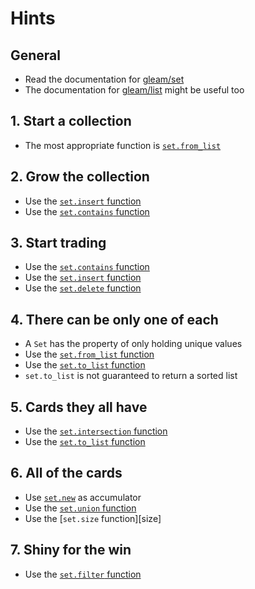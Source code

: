 # Hints

## General

- Read the documentation for [gleam/set][set]
- The documentation for [gleam/list][list] might be useful too

## 1. Start a collection

- The most appropriate function is [`set.from_list`][from_list]

## 2. Grow the collection

- Use the [`set.insert` function][insert]
- Use the [`set.contains` function][contains]

## 3. Start trading

- Use the [`set.contains` function][contains]
- Use the [`set.insert` function][insert]
- Use the [`set.delete` function][delete]

## 4. There can be only one of each

- A `Set` has the property of only holding unique values
- Use the [`set.from_list` function][from_list]
- Use the [`set.to_list` function][to_list]
- `set.to_list` is not guaranteed to return a sorted list

## 5. Cards they all have

- Use the [`set.intersection` function][intersection]
- Use the [`set.to_list` function][to_list]

## 6. All of the cards

- Use [`set.new`][new] as accumulator
- Use the [`set.union` function][union]
- Use the [`set.size` function][size]

## 7. Shiny for the win

- Use the [`set.filter` function][filter]


[set]: https://hexdocs.pm/gleam_stdlib/gleam/set.html
[list]: https://hexdocs.pm/gleam_stdlib/gleam/list.html
[from_list]: https://hexdocs.pm/gleam_stdlib/gleam/set.html#from_list
[insert]: https://hexdocs.pm/gleam_stdlib/gleam/set.html#insert
[contains]: https://hexdocs.pm/gleam_stdlib/gleam/set.html#contains
[delete]: https://hexdocs.pm/gleam_stdlib/gleam/set.html#delete
[to_list]: https://hexdocs.pm/gleam_stdlib/gleam/set.html#to_list
[filter]: https://hexdocs.pm/gleam_stdlib/gleam/set.html#filter
[new]: https://hexdocs.pm/gleam_stdlib/gleam/set.html#new
[union]: https://hexdocs.pm/gleam_stdlib/gleam/set.html#union
[intersection]: https://hexdocs.pm/gleam_stdlib/gleam/set.html#intersection

